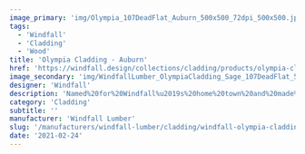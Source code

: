 ```yaml
---
image_primary: 'img/Olympia_107DeadFlat_Auburn_500x500_72dpi_500x500.jpg'
tags:
  - 'Windfall'
  - 'Cladding'
  - 'Wood'
title: 'Olympia Cladding - Auburn'
href: 'https://windfall.design/collections/cladding/products/olympia-cladding?variant=21180827329'
image_secondary: 'img/WindfallLumber_OlympiaCladding_Sage_107DeadFlat_500x500_72dpi.jpg'
designer: 'Windfall'
description: 'Named%20for%20Windfall%u2019s%20home%20town%20and%20made%20from%20the%20Pacific%20Northwest%27s%20regional%20Red%20alder%2C%20Olympia%20Cladding%20is%20available%20in%2010%20translucent%20colors%20which%20allow%20the%20natural%20features%20to%20shine%20through.%20%A0The%20cladding%20has%20a%20silky%20smooth%20face%20and%20is%20offered%20in%20two%20low-VOC%20finishes%20-%20satin%20enlivening%A0the%20wood%20and%20dead%20flat%20protecting%20the%20wood%20almost%20invisibly.%20%A0Designed%20with%20tongue%20and%20groove%20edges%20for%20easy%20installation%20with%20standard%20tools%20and%20techniques.%20Edges%20sanded%20to%20%A01/16%22%20round%20over.%20Dimensions%3A%201/2%22%20thick%20x%203-1/2%22%20wide%20in%20random%20lengths%20of%202%27%20to%208%27.'
category: 'Cladding'
subtitle: ''
manufacturer: 'Windfall Lumber'
slug: '/manufacturers/windfall-lumber/cladding/windfall-olympia-cladding-auburn'
date: '2021-02-24'
---
```

